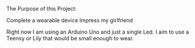 The Purpose of this Project:

  Complete a wearable device
  Impress my girlfriend

Right now I am using an Arduino Uno and just a single Led.
I aim to use a Teensy or Lily that would be small enough to wear.

